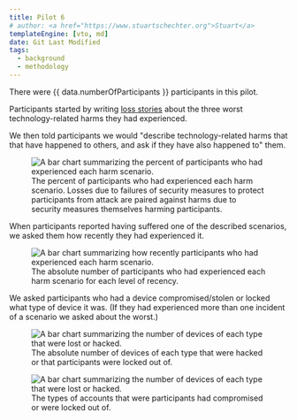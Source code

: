 ```yaml
---
title: Pilot 6
# author: <a href="https://www.stuartschechter.org">Stuart</a>
templateEngine: [vto, md]
date: Git Last Modified
tags:
  - background
  - methodology
---
```


There were {{ data.numberOfParticipants }} participants in this pilot.

Participants started by writing [loss stories](./loss-stories.md) about the three worst technology-related harms they had experienced.


We then told participants we would "describe technology-related harms that that have happened to others, and ask if they have also happened to" them.

<figure>
  <img src="/graphs/pilot6/scenario-bar-chart.svg" alt="A bar chart summarizing the percent of participants who had experienced each harm scenario."/>
  <figcaption>The percent of participants who had experienced each harm scenario. Losses due to failures of security measures to protect participants from attack are paired against harms due to security measures themselves harming participants.</figcaption>
</figure>

When participants reported having suffered one of the described scenarios, we asked them how recently they had experienced it.

<figure>
  <img src="/graphs/pilot6/scenario-recency-bar-chart.svg" alt="A bar chart summarizing how recently participants who had experienced each harm scenario."/>
  <figcaption>The absolute number of participants who had experienced each harm scenario for each level of recency.</figcaption>
</figure>

We asked participants who had a device compromised/stolen or locked what type of device it was. (If they had experienced more than one incident of a scenario we asked about the worst.)

<figure>
  <img src="/graphs/pilot6/device-bar-chart.svg" alt="A bar chart summarizing the number of devices of each type that were lost or hacked."/>
  <figcaption>The absolute number of devices of each type that were hacked or that participants were locked out of.</figcaption>
</figure>


<figure>
  <img src="/graphs/pilot6/account-type-bar-chart.svg" alt="A bar chart summarizing the number of devices of each type that were lost or hacked."/>
  <figcaption>The types of accounts that were participants had compromised or were locked out of.</figcaption>
</figure>
